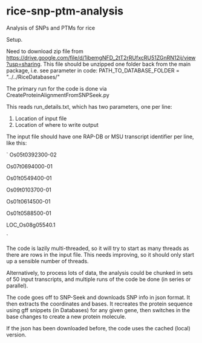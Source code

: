 # rice-snp-ptm-analysis
Analysis of SNPs and PTMs for rice

Setup.

Need to download zip file from https://drive.google.com/file/d/1ibemgNFD_2tT2rRUfxcRU51ZGnRN12ij/view?usp=sharing. 
This file should be unzipped one folder back from the main package, i.e. see parameter in code: PATH_TO_DATABASE_FOLDER = "../../RiceDatabases/"

The primary run for the code is done via CreateProteinAlignmentFromSNPSeek.py

This reads run_details.txt, which has two parameters, one per line:
1. Location of input file
2. Location of where to write output

The input file should have one RAP-DB or MSU transcript identifier per line, like this:

`
Os05t0392300-02

Os07t0694000-01

Os01t0549400-01

Os09t0103700-01

Os01t0614500-01

Os01t0588500-01

LOC_Os08g05540.1

`

The code is lazily multi-threaded, so it will try to start as many threads as there are rows in the input file. This needs improving, so it should only start up a sensible number of threads.

Alternatively, to process lots of data, the analysis could be chunked in sets of 50 input transcripts, and multiple runs of the code be done (in series or parallel).

The code goes off to SNP-Seek and downloads SNP info in json format. It then extracts the coordinates and bases. It recreates the protein sequence using gff snippets (in Databases) for any given gene, then switches in the base changes to create a new protein molecule.

If the json has been downloaded before, the code uses the cached (local) version.


